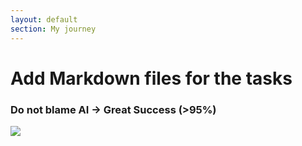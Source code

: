```yaml
---
layout: default
section: My journey
---
```


# Add Markdown files for the tasks

<h3 v-click>
    Do not blame AI <span v-click="2">→ Great Success (>95%)</span>
</h3>
<div class="mt-18" v-click="2">
    <img class="h-90" src="/journey.3.1.png">
</div>


